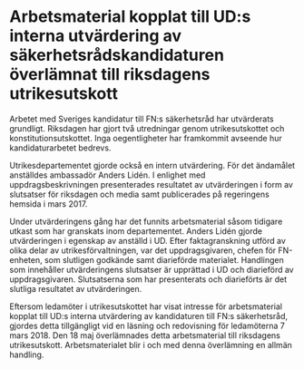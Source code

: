 # Arbetsmaterial kopplat till UD:s interna utvärdering av säkerhetsrådskandidaturen överlämnat till riksdagens utrikesutskott

Arbetet med Sveriges kandidatur till FN:s säkerhetsråd har utvärderats grundligt. Riksdagen har gjort två utredningar genom utrikesutskottet och konstitutionsutskottet. Inga oegentligheter har framkommit avseende hur kandidaturarbetet bedrevs.

Utrikesdepartementet gjorde också en intern utvärdering. För det ändamålet anställdes ambassadör Anders Lidén. I enlighet med uppdragsbeskrivningen presenterades resultatet av utvärderingen i form av slutsatser för riksdagen och media samt publicerades på regeringens hemsida i mars 2017.

Under utvärderingens gång har det funnits arbetsmaterial såsom tidigare utkast som har granskats inom departementet. Anders Lidén gjorde utvärderingen i egenskap av anställd i UD. Efter faktagranskning utförd av olika delar av utrikesförvaltningen, var det uppdragsgivaren, chefen för FN-enheten, som slutligen godkände samt diarieförde materialet. Handlingen som innehåller utvärderingens slutsatser är upprättad i UD och diarieförd av uppdragsgivaren. Slutsatserna som har presenterats och diarieförts är det slutliga resultatet av utvärderingen.

Eftersom ledamöter i utrikesutskottet har visat intresse för arbetsmaterial kopplat till UD:s interna utvärdering av kandidaturen till FN:s säkerhetsråd, gjordes detta tillgängligt vid en läsning och redovisning för ledamöterna 7 mars 2018. Den 18 maj överlämnades detta arbetsmaterial till riksdagens utrikesutskott. Arbetsmaterialet blir i och med denna överlämning en allmän handling.

